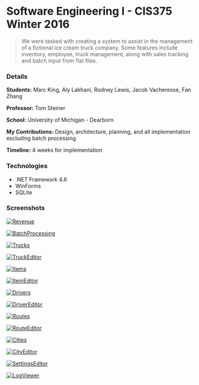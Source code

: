 Software Engineering I - CIS375 Winter 2016
======
>We were tasked with creating a system to assist in the management of a fictional ice cream truck
>company. Some features include inventory, employee, truck management, along with sales tracking
>and batch input from flat files.

### Details

__Students:__ Marc King, Aly Lakhani, Rodney Lewis, Jacob Vacheresse, Fan Zhang

__Professor:__ Tom Steiner

__School:__ University of Michigan - Dearborn

__My Contributions:__ Design, architecture, planning, and all implementation excluding batch processing

__Timeline:__ 4 weeks for implementation

### Technologies

* .NET Framework 4.6
* WinForms
* SQLite

### Screenshots

[![Revenue](Screenshots/Revenue.png?raw=true "Revenue")](Screenshots/Revenue.png?raw=true)

[![BatchProcessing](Screenshots/BatchProcessing.png?raw=true "BatchProcessing")](Screenshots/BatchProcessing.png?raw=true)

[![Trucks](Screenshots/Trucks.png?raw=true "Trucks")](Screenshots/Trucks.png?raw=true)

[![TruckEditor](Screenshots/TruckEditor.png?raw=true "TruckEditor")](Screenshots/TruckEditor.png?raw=true)

[![Items](Screenshots/Items.png?raw=true "Items")](Screenshots/Items.png?raw=true)

[![ItemEditor](Screenshots/ItemEditor.png?raw=true "ItemEditor")](Screenshots/ItemEditor.png?raw=true)

[![Drivers](Screenshots/Drivers.png?raw=true "Drivers")](Screenshots/Drivers.png?raw=true)

[![DriverEditor](Screenshots/DriverEditor.png?raw=true "DriverEditor")](Screenshots/DriverEditor.png?raw=true)

[![Routes](Screenshots/Routes.png?raw=true "Routes")](Screenshots/Routes.png?raw=true)

[![RouteEditor](Screenshots/RouteEditor.png?raw=true "RouteEditor")](Screenshots/RouteEditor.png?raw=true)

[![Cities](Screenshots/Cities.png?raw=true "Cities")](Screenshots/Cities.png?raw=true)

[![CityEditor](Screenshots/CityEditor.png?raw=true "CityEditor")](Screenshots/CityEditor.png?raw=true)

[![SettingsEditor](Screenshots/SettingsEditor.png?raw=true "SettingsEditor")](Screenshots/SettingsEditor.png?raw=true)

[![LogViewer](Screenshots/LogViewer.png?raw=true "LogViewer")](Screenshots/LogViewer.png?raw=true)
